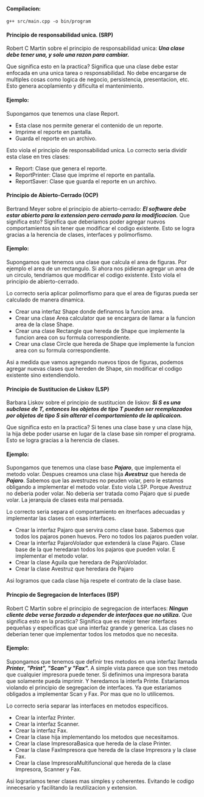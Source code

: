 #### Compilacion: 
```
g++ src/main.cpp -o bin/program
```

#### Principio de responsabilidad unica. (SRP)
Robert C Martin sobre el principio de responsabilidad unica:
***Una clase debe tener una, y solo una razon para cambiar.***

Que significa esto en la practica?
Significa que una clase debe estar enfocada en una unica tarea o responsabilidad.
No debe encargarse de multiples cosas como logica de negocio, persistencia, presentacion, etc.
Esto genera acoplamiento y dificulta el mantenimiento.

#### Ejemplo: 
Supongamos que tenemos una clase Report.
- Esta clase nos permite generar el contenido de un reporte.
- Imprime el reporte en pantalla.
- Guarda el reporte en un archivo.

Esto viola el principio de responsabilidad unica.
Lo correcto seria dividir esta clase en tres clases:
- Report: Clase que genera el reporte.
- ReportPrinter: Clase que imprime el reporte en pantalla.
- ReportSaver: Clase que guarda el reporte en un archivo.

#### Principio de Abierto-Cerrado (OCP)
Bertrand Meyer sobre el principio de abierto-cerrado:
***El software debe estar abierto para la extension pero cerrado para la modificacion.***
Que significa esto?
Significa que deberiamos poder agregar nuevos comportamientos sin tener que modificar el codigo existente.
Esto se logra gracias a la herencia de clases, interfaces y polimorfismo.

#### Ejemplo:
Supongamos que tenemos una clase que calcula el area de figuras.
Por ejemplo el area de un rectangulo.
Si ahora nos pidieran agregar un area de un circulo, tendriamos que modificar el codigo existente.
Esto viola el principio de abierto-cerrado.

Lo correcto seria aplicar polimorfismo para que el area de figuras pueda ser calculado de manera dinamica.
- Crear una interfaz Shape donde definamos la funcion area.
- Crear una clase Area calculator que se encargara de llamar a la funcion area de la clase Shape.
- Crear una clase Rectangle que hereda de Shape que implemente la funcion area con su formula correspondiente.
- Crear una clase Circle que hereda de Shape que implemente la funcion area con su formula correspondiente.

Asi a medida que vamos agregando nuevos tipos de figuras, podemos agregar nuevas clases que hereden de Shape, sin modificar el codigo existente sino extendiendolo.


#### Principio de Sustitucion de Liskov (LSP)  
Barbara Liskov sobre el principio de sustitucion de liskov:
***Si S es una subclase de T, entonces los objetos de tipo T pueden ser reemplazados por objetos de tipo S sin alterar el comportamiento de la aplicaicon.***

Que significa esto en la practica?
Si tenes una clase base y una clase hija, la hija debe poder usarse en lugar de la clase base sin romper el programa.
Esto se logra gracias a la herencia de clases.

#### Ejemplo:
Supongamos que tenemos una clase base ***Pajaro***, que implementa el metodo volar.
Despues creamos una clase hija ***Avestruz*** que hereda de ***Pajaro***.
Sabemos que las avestruzes no peuden volar, pero le estamos obligando a implementar el metodo volar.
Esto viola LSP. Porque Avestruz no deberia poder volar. No deberia ser tratada como Pajaro que si puede volar. La jerarquia de clases esta mal pensada.

Lo correcto seria  separa el comportamiento en itnerfaces adecuadas y implementar las clases con esas interfaces.
- Crear la interfaz Pajaro que servira como clase base. Sabemos que todos los pajaros ponen huevos. Pero no todos los pajaros pueden volar.  
- Crear la interfaz PajaroVolador que extenderá la clase Pajaro. Clase base de la que heredaran todos los pajaros que pueden volar. E implementar el metodo volar. 
- Crear la clase Aguila que heredara de PajaroVolador.
- Crear la clase Avestruz que heredara de Pajaro

Asi logramos que cada clase hija respete el contrato de la clase base.

#### Princpio de Segregacion de Interfaces (ISP)
Robert C Martin sobre el principio de segregacion de interfaces:
***Ningun cliente debe verse forzado a depender de interfaces que no utiliza.***
Que significa esto en la practica?
Significa que es mejor tener interfaces pequeñas y especificas que una interfaz grande y generica.
Las clases no deberian tener que implementar todos los metodos que no necesita.

#### Ejemplo:
Supongamos que tenemos que definir tres metodos en una interfaz llamada ***Printer***, ***"Print", "Scan" y "Fax".***
A simple vista parece que son tres metodo que cualquier impresora puede tener.
Si definimos una impresora barata que solamente pueda imprimir. Y heredamos la interfa Printe.
Estariamos violando el principio de segregacion de interfaces. Ya que estariamos obligados a implementar Scan y Fax. Por mas que no lo utilicemos.

Lo correcto seria separar las interfaces en metodos especificos.
- Crear la interfaz Printer.
- Crear la interfaz Scanner.
- Crear la interfaz Fax.
- Crear la clase hija implementando los metodos que necesitamos.
- Crear la clase ImpresoraBasica que hereda de la clase Printer.
- Crear la clase FaxImpresora que hereda de la clase Impresora y la clase Fax.
- Crear la clase ImpresoraMultifuncional que hereda de la clase Impresora, Scanner y Fax.

Asi lograriamos tener clases mas simples y coherentes.
Evitando le codigo innecesario y facilitando la reutilizacion y extension.